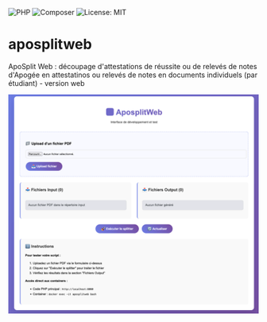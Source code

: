 ![PHP](https://img.shields.io/badge/PHP-8.3-777bb4?logo=php&logoColor=white)
![Composer](https://img.shields.io/badge/Composer-2.x-885630?logo=composer&logoColor=white)
![License: MIT](https://img.shields.io/badge/License-MIT-yellow.svg)


# aposplitweb
ApoSplit Web : découpage d'attestations de réussite ou de relevés de notes d'Apogée en attestatinos ou relevés de notes en documents individuels (par étudiant) - version web

![index.png](./images/index.png)
